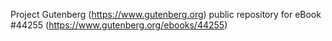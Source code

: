 Project Gutenberg (https://www.gutenberg.org) public repository for eBook #44255 (https://www.gutenberg.org/ebooks/44255)

